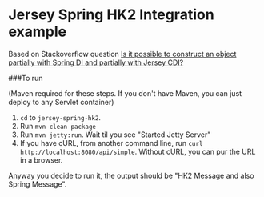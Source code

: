 Jersey Spring HK2 Integration example
====

Based on Stackoverflow question [Is it possible to construct an object partially with Spring DI and partially with Jersey CDI?][1]

[1]: http://stackoverflow.com/q/30987153/2587435

###To run

(Maven required for these steps. If you don't have Maven, you can just deploy to any Servlet container)

1. `cd` to `jersey-spring-hk2`.
2.  Run `mvn clean package`
3.  Run `mvn jetty:run`. Wait til you see "Started Jetty Server"
4.  If you have cURL, from another command line, run `curl http://localhost:8080/api/simple`. 
Without cURL, you can pur the URL in a browser.

Anyway you decide to run it, the output should be "HK2 Message and also Spring Message".

